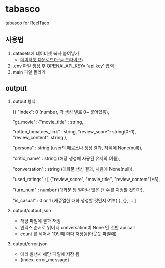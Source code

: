 # tabasco
tabasco for ReelTaco


## 사용법

1. datasets에 데이터셋 복사 붙여넣기
   * [데이터셋 다운로드(구글 드라이브)](https://drive.google.com/drive/folders/1GeNp7xQDoASuxA2VMnk817FLSbKlomhJ?usp=sharing)
2. .env 파일 생성 후 OPENAI_API_KEY= 'api key' 입력
3. main 파일 돌리기


## output
1. output 형식


   [{
    "index": 0 (number, 각 생성 별로 0~ 붙어있음), 

    "gt_movie": {"movie_title" : string, 

    "rotten_tomatoes_link" : string, "review_score": string(0~1), "review_content": string },
    
    "persona" : string (user의 페르소나 생성 결과, 처음에 None(null)),

    "critic_name" : string (해당 생성에 사용된 유저의 이름),

    "conversation" : string (대화문 생성 결과, 처음에 None(null)),

    "used_ratings" : [ {"review_score", "movie_title", "review_content"}*5],

    "turn_num" : number (대화문 당 얼마나 많은 턴 수를 지정할 것인가),

    "is_casual" : 0 or 1 (캐쥬얼한 대화 생성할 것인지 여부) },
   {}, ...
   ]
2. output/output.json 
   - 해당 파일에 결과 저장
   - 인덱스 순서로 읽어서 conversation이 None 인 것만 api call
   - count 를 세어서 10번째 마다 저장됨(아웃풋 파일에)

3. output/error.json
    - 에러 발생시 해당 파일에 저장 됨 
    - {index, error_message}


